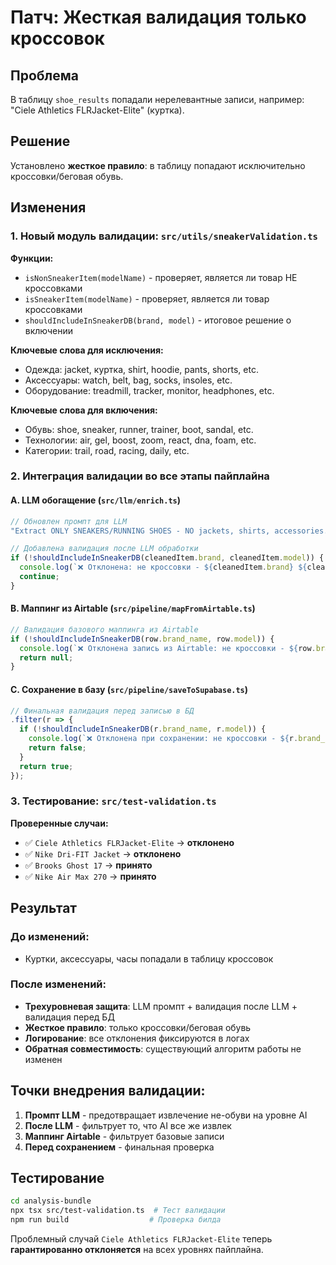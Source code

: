 # Патч: Жесткая валидация только кроссовок

## Проблема
В таблицу `shoe_results` попадали нерелевантные записи, например: "Ciele Athletics FLRJacket-Elite" (куртка).

## Решение
Установлено **жесткое правило**: в таблицу попадают исключительно кроссовки/беговая обувь.

## Изменения

### 1. Новый модуль валидации: `src/utils/sneakerValidation.ts`

**Функции:**
- `isNonSneakerItem(modelName)` - проверяет, является ли товар НЕ кроссовками
- `isSneakerItem(modelName)` - проверяет, является ли товар кроссовками
- `shouldIncludeInSneakerDB(brand, model)` - итоговое решение о включении

**Ключевые слова для исключения:**
- Одежда: jacket, куртка, shirt, hoodie, pants, shorts, etc.
- Аксессуары: watch, belt, bag, socks, insoles, etc.
- Оборудование: treadmill, tracker, monitor, headphones, etc.

**Ключевые слова для включения:**
- Обувь: shoe, sneaker, runner, trainer, boot, sandal, etc.
- Технологии: air, gel, boost, zoom, react, dna, foam, etc.
- Категории: trail, road, racing, daily, etc.

### 2. Интеграция валидации во все этапы пайплайна

#### A. LLM обогащение (`src/llm/enrich.ts`)
```typescript
// Обновлен промпт для LLM
"Extract ONLY SNEAKERS/RUNNING SHOES - NO jackets, shirts, accessories..."

// Добавлена валидация после LLM обработки
if (!shouldIncludeInSneakerDB(cleanedItem.brand, cleanedItem.model)) {
  console.log(`❌ Отклонена: не кроссовки - ${cleanedItem.brand} ${cleanedItem.model}`);
  continue;
}
```

#### B. Маппинг из Airtable (`src/pipeline/mapFromAirtable.ts`)
```typescript
// Валидация базового маппинга из Airtable
if (!shouldIncludeInSneakerDB(row.brand_name, row.model)) {
  console.log(`❌ Отклонена запись из Airtable: не кроссовки - ${row.brand_name} ${row.model}`);
  return null;
}
```

#### C. Сохранение в базу (`src/pipeline/saveToSupabase.ts`)
```typescript
// Финальная валидация перед записью в БД
.filter(r => {
  if (!shouldIncludeInSneakerDB(r.brand_name, r.model)) {
    console.log(`❌ Отклонена при сохранении: не кроссовки - ${r.brand_name} ${r.model}`);
    return false;
  }
  return true;
});
```

### 3. Тестирование: `src/test-validation.ts`

**Проверенные случаи:**
- ✅ `Ciele Athletics FLRJacket-Elite` → **отклонено**
- ✅ `Nike Dri-FIT Jacket` → **отклонено**
- ✅ `Brooks Ghost 17` → **принято**
- ✅ `Nike Air Max 270` → **принято**

## Результат

### До изменений:
- Куртки, аксессуары, часы попадали в таблицу кроссовок

### После изменений:
- **Трехуровневая защита**: LLM промпт + валидация после LLM + валидация перед БД
- **Жесткое правило**: только кроссовки/беговая обувь
- **Логирование**: все отклонения фиксируются в логах
- **Обратная совместимость**: существующий алгоритм работы не изменен

## Точки внедрения валидации:

1. **Промпт LLM** - предотвращает извлечение не-обуви на уровне AI
2. **После LLM** - фильтрует то, что AI все же извлек
3. **Маппинг Airtable** - фильтрует базовые записи
4. **Перед сохранением** - финальная проверка

## Тестирование
```bash
cd analysis-bundle
npx tsx src/test-validation.ts  # Тест валидации
npm run build                  # Проверка билда
```

Проблемный случай `Ciele Athletics FLRJacket-Elite` теперь **гарантированно отклоняется** на всех уровнях пайплайна.